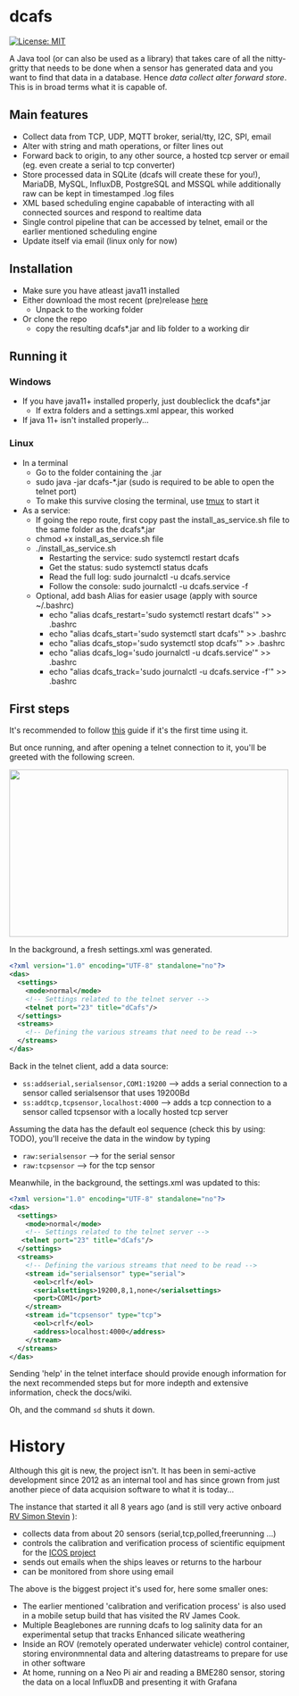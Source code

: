 dcafs
=========
[![License: MIT](https://img.shields.io/badge/License-MIT-yellow.svg)](https://opensource.org/licenses/MIT)  

A Java tool (or can also be used as a library) that takes care of all the nitty-gritty that needs to be done when a sensor has generated data and you want to find that data in a database. Hence _data collect alter forward store_. This is in broad terms what it is capable of.


## Main features
* Collect data from TCP, UDP, MQTT broker, serial/tty, I2C, SPI, email
* Alter with string and math operations, or filter lines out
* Forward back to origin, to any other source, a hosted tcp server or email (eg. even create a serial to tcp converter)
* Store processed data in SQLite (dcafs will create these for you!), MariaDB, MySQL, InfluxDB, PostgreSQL and MSSQL  while additionally raw can be kept in timestamped .log files
* XML based scheduling engine capabable of interacting with all connected sources and respond to realtime data
* Single control pipeline that can be accessed by telnet, email or the earlier mentioned scheduling engine
* Update itself via email (linux only for now)

## Installation
* Make sure you have atleast java11 installed 
* Either download the most recent (pre)release [here](https://github.com/vlizBE/dcafs/releases)
  * Unpack to the working folder  
* Or clone the repo
  * copy the resulting dcafs*.jar and lib folder to a working dir

## Running it
### Windows
* If you have java11+ installed properly, just doubleclick the dcafs*.jar
  * If extra folders and a settings.xml appear, this worked
* If java 11+ isn't installed properly...
   
### Linux
* In a terminal
  * Go to the folder containing the .jar
  * sudo java -jar dcafs-*.jar  (sudo is required to be able to open the telnet port)
  * To make this survive closing the terminal, use [tmux](https://linuxize.com/post/getting-started-with-tmux/) to start it
* As a service:
  * If going the repo route, first copy past the install_as_service.sh file to the same folder as the dcafs*.jar 
  * chmod +x install_as_service.sh file
  * ./install_as_service.sh
    * Restarting the service: sudo systemctl restart dcafs
    * Get the status: sudo systemctl status dcafs
    * Read the full log: sudo journalctl -u dcafs.service
    * Follow the console: sudo journalctl -u dcafs.service -f
   * Optional, add bash Alias for easier usage (apply with source ~/.bashrc)
     * echo "alias dcafs_restart='sudo systemctl restart dcafs'" >> .bashrc
     * echo "alias dcafs_start='sudo systemctl start dcafs'" >> .bashrc
     * echo "alias dcafs_stop='sudo systemctl stop dcafs'" >> .bashrc
     * echo "alias dcafs_log='sudo journalctl -u dcafs.service'" >> .bashrc
     * echo "alias dcafs_track='sudo journalctl -u dcafs.service -f'" >> .bashrc
  
## First steps

It's recommended to follow [this](https://github.com/vlizBE/dcafs/wiki/Getting-to-know-dcafs) guide if it's the first time using it.

But once running, and after opening a telnet connection to it, you'll be greeted with the following screen.

<img src="https://user-images.githubusercontent.com/60646590/112713982-65630380-8ed8-11eb-8987-109a2a066b66.png" width="500" height="300">

In the background, a fresh settings.xml was generated.
````xml
<?xml version="1.0" encoding="UTF-8" standalone="no"?>
<das>
  <settings>
    <mode>normal</mode>
    <!-- Settings related to the telnet server -->
    <telnet port="23" title="dCafs"/>
  </settings>
  <streams>
    <!-- Defining the various streams that need to be read -->
  </streams>
</das>
````
Back in the telnet client, add a data source:
* `ss:addserial,serialsensor,COM1:19200`  --> adds a serial connection to a sensor called serialsensor that uses 19200Bd
* `ss:addtcp,tcpsensor,localhost:4000`  --> adds a tcp connection to a sensor called tcpsensor with a locally hosted tcp server

Assuming the data has the default eol sequence (check this by using: TODO), you'll receive the data in the window by typing
* `raw:serialsensor` --> for the serial sensor
* `raw:tcpsensor` --> for the tcp sensor

Meanwhile, in the background, the settings.xml was updated to this:
````xml
<?xml version="1.0" encoding="UTF-8" standalone="no"?>
<das>
  <settings>
    <mode>normal</mode>
    <!-- Settings related to the telnet server -->
   <telnet port="23" title="dCafs"/>
  </settings>
  <streams>
    <!-- Defining the various streams that need to be read -->
    <stream id="serialsensor" type="serial">
      <eol>crlf</eol>
      <serialsettings>19200,8,1,none</serialsettings>
      <port>COM1</port>
    </stream>
    <stream id="tcpsensor" type="tcp">
      <eol>crlf</eol>
      <address>localhost:4000</address>
    </stream>
  </streams>
</das>
````
Sending 'help' in the telnet interface should provide enough information for the next recommended steps but for more indepth and extensive information, check the docs/wiki.   

Oh, and the command `sd` shuts it down.

# History

Although this git is new, the project isn't. It has been in semi-active development since 2012 as an internal tool and has since grown from just another piece of data acquision software to what it is today... 

The instance that started it all 8 years ago (and is still very active onboard [RV Simon Stevin](https://www.vliz.be/en/rv-simon-stevin) ):
* collects data from about 20 sensors (serial,tcp,polled,freerunning ...)
* controls the calibration and verification process of scientific equipment for the [ICOS project](https://www.icos-belgium.be/)
* sends out emails when the ships leaves or returns to the harbour
* can be monitored from shore using email

The above is the biggest project it's used for, here some smaller ones:

* The earlier mentioned 'calibration and verification process' is also used in a mobile setup build that has visited the RV James Cook.
* Multiple Beaglebones are running dcafs to log salinity data for an experimental setup that tracks Enhanced silicate weathering
* Inside an ROV (remotely operated underwater vehicle) control container, storing environmnental data and altering datastreams to prepare for use in other software
* At home, running on a Neo Pi air and reading a BME280 sensor, storing the data on a local InfluxDB and presenting it with Grafana
